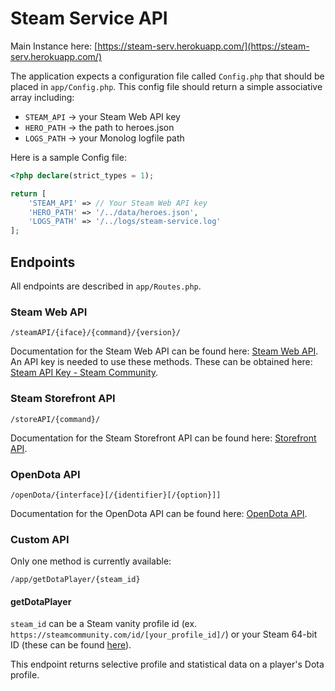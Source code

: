 # Steam Service API

Main Instance here: [https://steam-serv.herokuapp.com/](https://steam-serv.herokuapp.com/)

The application expects a configuration file called `Config.php` that should be placed in `app/Config.php`. This config file should return a simple associative array including:

* `STEAM_API` -> your Steam Web API key
* `HERO_PATH` -> the path to heroes.json
* `LOGS_PATH` -> your Monolog logfile path

Here is a sample Config file:

```php
<?php declare(strict_types = 1);

return [
    'STEAM_API' => // Your Steam Web API key
    'HERO_PATH' => '/../data/heroes.json',
    'LOGS_PATH' => '/../logs/steam-service.log'
];
```

## Endpoints

All endpoints are described in `app/Routes.php`.

### Steam Web API

```
/steamAPI/{iface}/{command}/{version}/
```

Documentation for the Steam Web API can be found here: [Steam Web API](https://developer.valvesoftware.com/wiki/Steam_Web_API). An API key is needed to use these methods. These can be obtained here: [Steam API Key - Steam Community](https://steamcommunity.com/dev/apikey).

### Steam Storefront API

```
/storeAPI/{command}/
```

Documentation for the Steam Storefront API can be found here: [Storefront API](https://wiki.teamfortress.com/wiki/User:RJackson/StorefrontAPI).

### OpenDota API

```
/openDota/{interface}[/{identifier}[/{option}]]
```

Documentation for the OpenDota API can be found here: [OpenDota API](https://docs.opendota.com/).

### Custom API

Only one method is currently available:

```
/app/getDotaPlayer/{steam_id}
```

#### getDotaPlayer

`steam_id` can be a Steam vanity profile id (ex. `https://steamcommunity.com/id/[your_profile_id]/`) or your Steam 64-bit ID (these can be found [here](https://steamid.io/)).

This endpoint returns selective profile and statistical data on a player's Dota profile.